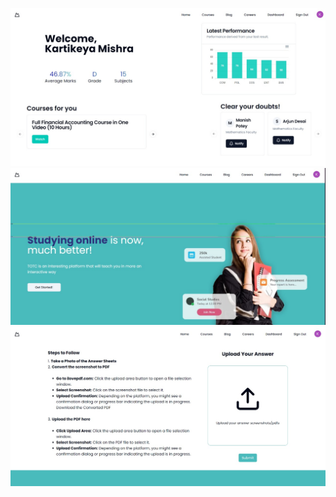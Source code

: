 ![Screenshot 1](https://github.com/kartikm7/team-ventures-devopia/blob/main/Screenshots/Screenshot%201.jpeg)
![Screenshot 2](https://github.com/kartikm7/team-ventures-devopia/blob/main/Screenshots/Screenshot%202.jpeg)
![Screenshot 3](https://github.com/kartikm7/team-ventures-devopia/blob/main/Screenshots/Screenshot%203.jpeg)
